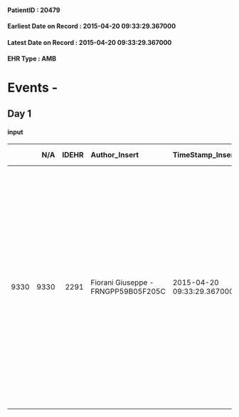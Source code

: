
#### PatientID : 20479
#### Earliest Date on Record : 2015-04-20 09:33:29.367000
#### Latest Date on Record : 2015-04-20 09:33:29.367000
#### EHR Type : AMB

# Events - 

## Day 1

#### input
|      |    N/A |   IDEHR | Author_Insert                       | TimeStamp_Insert           | EHRType   |   PatientID |   IDDigitalSignDocument | persone_vicine   |   Unnamed: 0_x.1 |   IDANAMNESI_SOCIALE | Patient   | FamigliaAltro   | Paziente_T   | FamigliaAltro_T   |   Non_Rilevabile_x.1 | Note_Non_Rilevabile_x.1   | opt_Problemi   | Note_I                                                                                                                                                                                                                                                                                                                                                                                                                                                                                                                    | chk_contr_sintomi   | chk_competenza                                 | opt_paziente_a   | opt_famiglia_a   | opt_adeguatezza   | opt_paziente_solo   | ds_note_con                                                                                                                                                                              | opt_presente_assente   | Presenza_minori   | Caregiver_principale   | opt_capacita     | opt_necessario   | opt_presente   | opt_risorse_ec   | opt_paziente_psi   | opt_Ins_vol   | opt_paziente_ad   | opt_caregiver_ad   | opt_esenzione   | opt_inv_civile   |   invalidita_perc | ds_codice_es   | Needs               | Fragility   | opt_disponibilita_f   | opt_indennita_acc   | opt_legge   | opt_famiglia_psi   | opt_disponibilit_paz   |
|-----:|-------:|--------:|:------------------------------------|:---------------------------|:----------|------------:|------------------------:|:-----------------|-----------------:|---------------------:|:----------|:----------------|:-------------|:------------------|---------------------:|:--------------------------|:---------------|:--------------------------------------------------------------------------------------------------------------------------------------------------------------------------------------------------------------------------------------------------------------------------------------------------------------------------------------------------------------------------------------------------------------------------------------------------------------------------------------------------------------------------|:--------------------|:-----------------------------------------------|:-----------------|:-----------------|:------------------|:--------------------|:-----------------------------------------------------------------------------------------------------------------------------------------------------------------------------------------|:-----------------------|:------------------|:-----------------------|:-----------------|:-----------------|:---------------|:-----------------|:-------------------|:--------------|:------------------|:-------------------|:----------------|:-----------------|------------------:|:---------------|:--------------------|:------------|:----------------------|:--------------------|:------------|:-------------------|:-----------------------|
| 9330 |   9330 |    2291 | Fiorani Giuseppe - FRNGPP59B05F205C | 2015-04-20 09:33:29.367000 | AMB       |       20479 |                   54802 | N/A              |              923 |                  588 | No#0      | Si#1            | No#0         | Si#1              |                    0 | NR                        | No#0           | Pz non oncologica,affetta da patologia respiratoria in interstiziopatia/fibrosi in esiti di TBC.La pz stava discretamente fino alla fine del mese di gennaio us,con successivo ricovero per grave dispnea.Al momento le condizioni sono in peggioramento,con sindrome di allettamento e per tale motivo viene richiesto dai figli e dai sanitari della Maugeri,dove attualmente si trova,il trasferimento in hospice.Il figlio mi √® sembrato favorevole alla valutazione di un percorso di cure palliative di fine vita. | controllo sintomi#0 | competenza/capacit√† assistenziale caregiver#0 | Indefinite#2     | Congruenti#1     | Da valutare#2     | Si#1                | La pz vedova dal 1997,viveva da sola fino alla fine del mese di gennaio scorso.Due figli fuori casa:Marco e Magali,entrambi residenti a Milano(la figlia abita nello stesso caseggiato). | Presente#1             | No#0              | La figlia Magali       | Incrementabile#1 | Si#1             | No#0           | Adeguate#1       | No#0               | No#0          | Totale#2          | Totale#2           | No#0            | Si#1             |               100 | E01            | Clinici#0;Sociali#1 | nessuna#0   | Si#1                  | Si#1                | No#0        | No#0               | Si#1                   |


